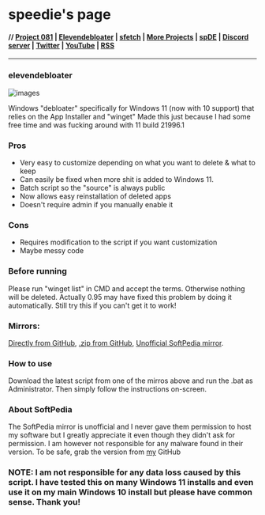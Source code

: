 # speedie's page

#### // [Project 081](https://p081.github.io) | [Elevendebloater](https://spdgmr.github.io/elevendebloater) | [sfetch](https://spdgmr.github.io/sfetch) | [More Projects](https://spdgmr.github.io/projects) | [spDE](https://speedie-de.github.io) | [Discord server](https://ffdiscord.github.io) | [Twitter](https://nitter.net/spdgmr) | [YouTube](https://invidious.namazso.eu/speedie) | [RSS](https://raw.githubusercontent.com/spdgmr/posts/main/rss.xml)
--------------

### elevendebloater


![images](https://windows-cdn.softpedia.com/screenshots/ElevenDebloater_1.png)

Windows "debloater" specifically for Windows 11 (now with 10 support) that relies on the App Installer and "winget"
Made this just because I had some free time and was fucking around with 11 build 21996.1

### Pros 
- Very easy to customize depending on what you want to delete & what to keep
- Can easily be fixed when more shit is added to Windows 11.
- Batch script so the "source" is always public
- Now allows easy reinstallation of deleted apps
- Doesn't require admin if you manually enable it

### Cons 
- Requires modification to the script if you want customization
- Maybe messy code

### Before running
Please run "winget list" in CMD and accept the terms. Otherwise nothing will be deleted.
Actually 0.95 may have fixed this problem by doing it automatically. Still try this if you can't get it to work!

### Mirrors:
[Directly from GitHub](https://raw.githubusercontent.com/speediegamer/elevendebloater/main/ElevenDebloater-0.95.bat), [.zip from GitHub](https://github.com/speediegamer/elevendebloater/archive/refs/tags/0.95.zip), [Unofficial SoftPedia mirror](https://www.softpedia.com/get/Tweak/System-Tweak/ElevenDebloater.shtml#download).

### How to use
Download the latest script from one of the mirros above and run the .bat as Administrator. Then simply follow the instructions on-screen.

### About SoftPedia
The SoftPedia mirror is unofficial and I never gave them permission to host my software but I greatly appreciate it even though they didn't ask for permission.
I am however not responsible for any malware found in their version. To be safe, grab the version from [my](https://github.com/speediegamer) GitHub

### NOTE: I am not responsible for any data loss caused by this script. I have tested this on many Windows 11 installs and even use it on my main Windows 10 install but please have common sense. Thank you!
